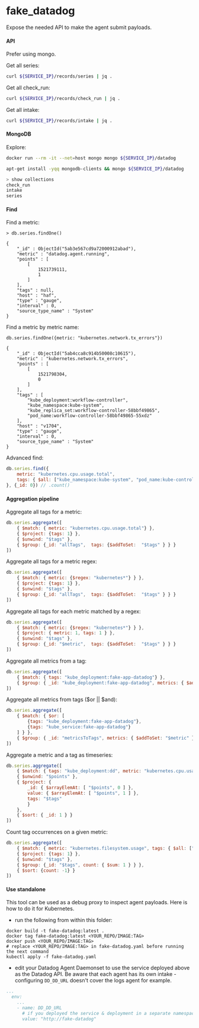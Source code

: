 # fake_datadog


Expose the needed API to make the agent submit payloads.


#### API

Prefer using mongo.

Get all series:
```bash
curl ${SERVICE_IP}/records/series | jq .
```

Get all check_run:
```bash
curl ${SERVICE_IP}/records/check_run | jq .
```

Get all intake:
```bash
curl ${SERVICE_IP}/records/intake | jq .
```

#### MongoDB

Explore:
```bash
docker run --rm -it --net=host mongo mongo ${SERVICE_IP}/datadog
```
```bash
apt-get install -yqq mongodb-clients && mongo ${SERVICE_IP}/datadog
```
```bash
> show collections
check_run
intake
series

```

#### Find

Find a metric:
```text
> db.series.findOne()

{
	"_id" : ObjectId("5ab3e567cd9a72000912abad"),
	"metric" : "datadog.agent.running",
	"points" : [
		[
			1521739111,
			1
		]
	],
	"tags" : null,
	"host" : "haf",
	"type" : "gauge",
	"interval" : 0,
	"source_type_name" : "System"
}
```

Find a metric by metric name:
```text
db.series.findOne({metric: "kubernetes.network.tx_errors"})

{
	"_id" : ObjectId("5ab4cca8c914b50008c10615"),
	"metric" : "kubernetes.network.tx_errors",
	"points" : [
		[
			1521798304,
			0
		]
	],
	"tags" : [
		"kube_deployment:workflow-controller",
		"kube_namespace:kube-system",
		"kube_replica_set:workflow-controller-58bbf49865",
		"pod_name:workflow-controller-58bbf49865-55xdz"
	],
	"host" : "v1704",
	"type" : "gauge",
	"interval" : 0,
	"source_type_name" : "System"
}
```

Advanced find:
```js
db.series.find({
    metric: "kubernetes.cpu.usage.total",
    tags: { $all: ["kube_namespace:kube-system", "pod_name:kube-controller-manager"] }
}, {_id: 0}) // .count()
```

#### Aggregation pipeline

Aggregate all tags for a metric:
```js
db.series.aggregate([
    { $match: { metric: "kubernetes.cpu.usage.total"} },
    { $project: {tags: 1} },
    { $unwind: "$tags" },
    { $group: {_id: "allTags",  tags: {$addToSet:  "$tags" } } }
])
```

Aggregate all tags for a metric regex:
```js
db.series.aggregate([
    { $match: { metric: {$regex: "kubernetes*"} } },
    { $project: {tags: 1} },
    { $unwind: "$tags" },
    { $group: {_id: "allTags",  tags: {$addToSet:  "$tags" } } }
])
```

Aggregate all tags for each metric matched by a regex:
```js
db.series.aggregate([
    { $match: { metric: {$regex: "kubernetes*"} } },
    { $project: { metric: 1, tags: 1 } },
    { $unwind: "$tags" },
    { $group: {_id: "$metric",  tags: {$addToSet:  "$tags" } } }
])
```

Aggregate all metrics from a tag:
```js
db.series.aggregate([
    { $match: { tags: "kube_deployment:fake-app-datadog"} },
    { $group: { _id: "kube_deployment:fake-app-datadog", metrics: { $addToSet: "$metric" } } }
])
```

Aggregate all metrics from tags ($or || $and):
```js
db.series.aggregate([
    { $match: { $or: [
        {tags: "kube_deployment:fake-app-datadog"},
        {tags: "kube_service:fake-app-datadog"}
    ] } },
    { $group: { _id: "metricsToTags", metrics: { $addToSet: "$metric" } } }
])
```

Aggregate a metric and a tag as timeseries:
```js
db.series.aggregate([
	{ $match: { tags: "kube_deployment:dd", metric: "kubernetes.cpu.usage.total"} },
	{ $unwind: "$points" },
	{ $project: {
		_id: { $arrayElemAt: [ "$points", 0 ] },
		value: { $arrayElemAt: [ "$points", 1 ] },
		tags: "$tags"
		}
	},
	{ $sort: { _id: 1 } }
])
```

Count tag occurrences on a given metric:
```js
db.series.aggregate([
	{ $match: { metric: "kubernetes.filesystem.usage", tags: { $all: ["pod_name:fake-app-datadog-7cfb79db4d-dd4jr"] } } },
	{ $project: {tags: 1} },
	{ $unwind: "$tags" },
	{ $group: {_id: "$tags", count: { $sum: 1 } } },
	{ $sort: {count: -1} }
])
```

#### Use standalone

This tool can be used as a debug proxy to inspect agent payloads. Here is how to do it for Kubernetes.

- run the following from within this folder:

```console
docker build -t fake-datadog:latest .
docker tag fake-datadog:latest <YOUR_REPO/IMAGE:TAG>
docker push <YOUR_REPO/IMAGE:TAG>
# replace <YOUR_REPO/IMAGE:TAG> in fake-datadog.yaml before running the next command
kubectl apply -f fake-datadog.yaml
```

- edit your Datadog Agent Daemonset to use the service deployed above as the Datadog API. Be aware that each agent has its own intake - configuring `DD_DD_URL` doesn't cover the logs agent for example.

```yaml
...
  env:
    ...
    - name: DD_DD_URL
      # if you deployed the service & deployment in a separate namespace, add `.<NAMESPACE>.svc.cluster.local
      value: "http://fake-datadog"
```
